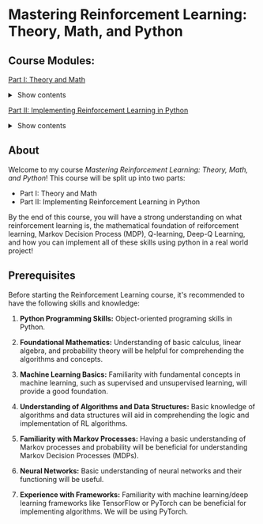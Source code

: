 # Mastering Reinforcement Learning: Theory, Math, and Python

## Course Modules:

[Part I: Theory and Math](https://colab.research.google.com/github/danplotkin/mastering_rl/blob/main/mastering_rl_part1.ipynb)
<details>
   <summary>&nbsp;Show contents</summary>
&nbsp;

Introduction to Reinforcement Learning

Reinforcement Learning vs Supervised and Unsupervised Learning

Use Cases for Reinforcement Learning

Markov Decision Processes (MDP)

&nbsp;&nbsp;&nbsp;&nbsp;A. Markov Property

&nbsp;&nbsp;&nbsp;&nbsp;B. Agent-Environment Interaction in MDPs

&nbsp;&nbsp;&nbsp;&nbsp;C. State-Action Representation in MDPs.

&nbsp;&nbsp;&nbsp;&nbsp;D. Mars Rover Example Introduction

&nbsp;&nbsp;&nbsp;&nbsp;E. MDP Trajectory

&nbsp;&nbsp;&nbsp;&nbsp;F. Transition Probabilities

&nbsp;&nbsp;&nbsp;&nbsp;&nbsp;&nbsp;&nbsp;&nbsp;I. Transition Probabilities with Stochastic Environment (Mars Rover)

&nbsp;&nbsp;&nbsp;&nbsp;G. Expected Return

&nbsp;&nbsp;&nbsp;&nbsp;&nbsp;&nbsp;&nbsp;&nbsp;I. Example with Mars Rover

&nbsp;&nbsp;&nbsp;&nbsp;H. Policies

&nbsp;&nbsp;&nbsp;&nbsp;I. Value Functions

&nbsp;&nbsp;&nbsp;&nbsp;J. Representing MDP as a Tuple

Policy Optimality

&nbsp;&nbsp;&nbsp;&nbsp;A. Policy Improvement Theorem

&nbsp;&nbsp;&nbsp;&nbsp;B. Optimal State-Value Function

&nbsp;&nbsp;&nbsp;&nbsp;C. Optimal Action-Value Function

&nbsp;&nbsp;&nbsp;&nbsp;D. Bellman Optimality Equation for $Q^*$

&nbsp;&nbsp;&nbsp;&nbsp;E. Deriving Optimal Policy

Q-Learning

&nbsp;&nbsp;&nbsp;&nbsp;A. Q-Value Table

&nbsp;&nbsp;&nbsp;&nbsp;&nbsp;&nbsp;&nbsp;&nbsp;I. Initialization

&nbsp;&nbsp;&nbsp;&nbsp;B. Exploration Vs Exploitation

&nbsp;&nbsp;&nbsp;&nbsp;&nbsp;&nbsp;&nbsp;&nbsp;I. Epsilon Greedy Strategy

&nbsp;&nbsp;&nbsp;&nbsp;C. Q-value Update with Q-Learning Algorithm

&nbsp;&nbsp;&nbsp;&nbsp;D. Mars Rover Q-Learning Example

&nbsp;&nbsp;&nbsp;&nbsp;&nbsp;&nbsp;&nbsp;&nbsp;Step 1. Q-Value Table Initialization

&nbsp;&nbsp;&nbsp;&nbsp;&nbsp;&nbsp;&nbsp;&nbsp;Step 2: Current State $s_4$

&nbsp;&nbsp;&nbsp;&nbsp;&nbsp;&nbsp;&nbsp;&nbsp;Step 3: Transition and Reward

&nbsp;&nbsp;&nbsp;&nbsp;&nbsp;&nbsp;&nbsp;&nbsp;Step 4: Q-Value Update

&nbsp;&nbsp;&nbsp;&nbsp;&nbsp;&nbsp;&nbsp;&nbsp;Step 5: Update Q Table:

Deep Q-Learning

&nbsp;&nbsp;&nbsp;&nbsp;A. Deep Q-Networks (DQN)

&nbsp;&nbsp;&nbsp;&nbsp;&nbsp;&nbsp;&nbsp;&nbsp;I. Policy Network Architecture

&nbsp;&nbsp;&nbsp;&nbsp;&nbsp;&nbsp;&nbsp;&nbsp;II. Loss Calculation

&nbsp;&nbsp;&nbsp;&nbsp;&nbsp;&nbsp;&nbsp;&nbsp;III. Update Parameters

&nbsp;&nbsp;&nbsp;&nbsp;B. Experience Replay & Replay Memory

&nbsp;&nbsp;&nbsp;&nbsp;&nbsp;&nbsp;&nbsp;&nbsp;I. Replay Memory as a Tuple

&nbsp;&nbsp;&nbsp;&nbsp;&nbsp;&nbsp;&nbsp;&nbsp;II. Randomly Sampling Replay Memory

&nbsp;&nbsp;&nbsp;&nbsp;&nbsp;&nbsp;&nbsp;&nbsp;III. Training with Replay

Training a DQN

&nbsp;&nbsp;&nbsp;&nbsp;A. Training Steps

&nbsp;&nbsp;&nbsp;&nbsp;&nbsp;&nbsp;&nbsp;&nbsp;I. Sample a Random Batch from Replay Memory.

&nbsp;&nbsp;&nbsp;&nbsp;&nbsp;&nbsp;&nbsp;&nbsp;II. Preprocess the State

&nbsp;&nbsp;&nbsp;&nbsp;&nbsp;&nbsp;&nbsp;&nbsp;III. Forward Propagation

&nbsp;&nbsp;&nbsp;&nbsp;&nbsp;&nbsp;&nbsp;&nbsp;IV. Calculate Loss

&nbsp;&nbsp;&nbsp;&nbsp;&nbsp;&nbsp;&nbsp;&nbsp;V. Backpropagation & Gradient Descent

&nbsp;&nbsp;&nbsp;&nbsp;B. Full Training Loop

&nbsp;&nbsp;&nbsp;&nbsp;C. Limitations of Standard DQNs

Target Network

&nbsp;&nbsp;&nbsp;&nbsp;A. Initialization

&nbsp;&nbsp;&nbsp;&nbsp;B. Soft Update

&nbsp;&nbsp;&nbsp;&nbsp;C. Updated Training Process

Next Steps
</details>

[Part II: Implementing Reinforcement Learning in Python](https://colab.research.google.com/github/danplotkin/mastering_rl/blob/main/mastering_rl_part2.ipynb)

<details>
   <summary>&nbsp;Show contents</summary>
&nbsp;

Gynmasium

The Cartpole Envirnonment

Solved Requirements

Developing a Cartpole Agent

&nbsp;&nbsp;&nbsp;&nbsp;Install Gymnasium

&nbsp;&nbsp;&nbsp;&nbsp;Import Required Libaries

&nbsp;&nbsp;&nbsp;&nbsp;Initialize Envirnonment

&nbsp;&nbsp;&nbsp;&nbsp;Create Replay Memory

&nbsp;&nbsp;&nbsp;&nbsp;Build Deep Q-Network

&nbsp;&nbsp;&nbsp;&nbsp;Define Hyperparameters

&nbsp;&nbsp;&nbsp;&nbsp;Define Policy and Target Network

&nbsp;&nbsp;&nbsp;&nbsp;Create Policy Network Tracker

&nbsp;&nbsp;&nbsp;&nbsp;Train Agent

&nbsp;&nbsp;&nbsp;&nbsp;&nbsp;&nbsp;&nbsp;&nbsp;Create Math Functions for Training

&nbsp;&nbsp;&nbsp;&nbsp;&nbsp;&nbsp;&nbsp;&nbsp;Create Agent Class

&nbsp;&nbsp;&nbsp;&nbsp;&nbsp;&nbsp;&nbsp;&nbsp;Intialize Agent

&nbsp;&nbsp;&nbsp;&nbsp;&nbsp;&nbsp;&nbsp;&nbsp;Train Agent

&nbsp;&nbsp;&nbsp;&nbsp;&nbsp;&nbsp;&nbsp;&nbsp;Evaluate Agent

&nbsp;&nbsp;&nbsp;&nbsp;Solve Problem

</details>

## About
Welcome to my course *Mastering Reinforcement Learning: Theory, Math, and Python*! This course will be split up into two parts:
* Part I: Theory and Math
* Part II: Implementing Reinforcement Learning in Python 

By the end of this course, you will have a strong understanding on what reinforcement learning is, the mathematical foundation of reiforcement learning, Markov Decision Process (MDP), Q-learning, Deep-Q Learning, and how you can implement all of these skills using python in a real world project!

## Prerequisites

Before starting the Reinforcement Learning course, it's recommended to have the following skills and knowledge:

1. **Python Programming Skills:** Object-oriented programing skills in Python.

2. **Foundational Mathematics:** Understanding of basic calculus, linear algebra, and probability theory will be helpful for comprehending the algorithms and concepts.

3. **Machine Learning Basics:** Familiarity with fundamental concepts in machine learning, such as supervised and unsupervised learning, will provide a good foundation.

4. **Understanding of Algorithms and Data Structures:** Basic knowledge of algorithms and data structures will aid in comprehending the logic and implementation of RL algorithms.

5. **Familiarity with Markov Processes:** Having a basic understanding of Markov processes and probability will be beneficial for understanding Markov Decision Processes (MDPs).

6. **Neural Networks:** Basic understanding of neural networks and their functioning will be useful.
   
7. **Experience with Frameworks:** Familiarity with machine learning/deep learning frameworks like TensorFlow or PyTorch can be beneficial for implementing algorithms. We will be using PyTorch.
